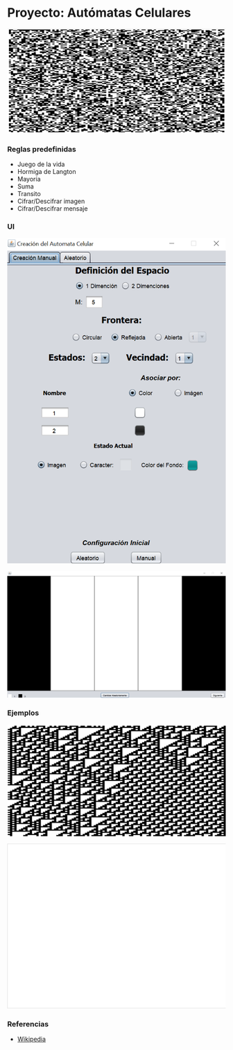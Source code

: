 # Proyecto: Autómatas Celulares
![Vista Juego Inicial](docs/images/banner.gif)


### Reglas predefinidas
- Juego de la vida
- Hormiga de Langton
- Mayoría
- Suma
- Transito
- Cifrar/Descifrar imagen
- Cifrar/Descifrar mensaje

### UI
![Vista Juego Inicial](docs/images/UI.png)

![Vista Juego Inicial](docs/images/UI_2.png)

### Ejemplos
![Vista Juego Inicial](docs/images/example-2d-1.png)

![Vista Juego Inicial](docs/images/Hormiga_Langton_Ejemplo.gif)

### Referencias
- [Wikipedia](https://es.wikipedia.org/wiki/Aut%C3%B3mata_celular)
